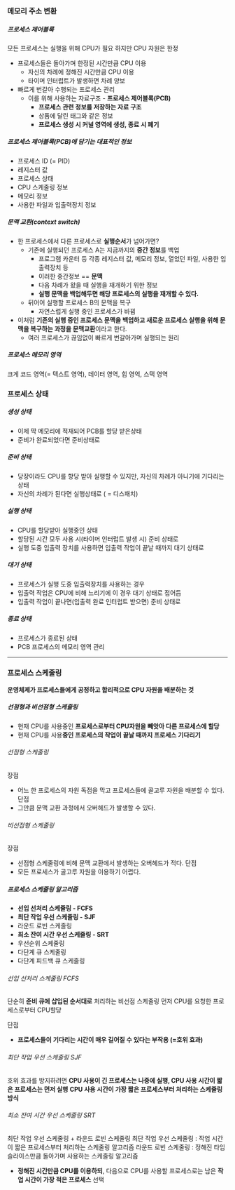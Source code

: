 ### 메모리 주소 변환
##### 프로세스 제어블록
모든 프로세스는 실행을 위해 CPU가 필요
하지만 CPU 자원은 한정
- 프로세스들은 돌아가며 한정된 시간만큼 CPU 이용
	- 자신의 차례에 정해진 시간만큼 CPU 이용
	- 타이머 인터럽트가 발생하면 차례 양보	
- 빠르게 번갈아 수행되는 프로세스 관리
	- 이를 위해 사용하는 자료구조 - **프로세스 제어블록(PCB)**
		- **프로세스 관련 정보를 저장하는 자료 구조**
		- 상품에 달린 태그와 같은 정보
		- **프로세스 생성 시 커널 영역에 생성, 종료 시 폐기**

##### 프로세스 제어블록(PCB)에 담기는 대표적인 정보
- 프로세스 ID (= PID)
- 레지스터 값
- 프로세스 상태
- CPU 스케줄링 정보
- 메모리 정보
- 사용한 파일과 입출력장치 정보

##### 문맥 교환(context switch)
- 한 프로세스에서 다른 프로세스로 **실행순서**가 넘어가면?
	- 기존에 실행되던 프로세스 A는 지금까지의 **중간 정보**를 백업
		- 프로그램 카운터 등 각종 레지스터 값, 메모리 정보, 열었던 파일, 사용한 입출력장치 등
		- 이러한 중간정보 == **문맥**
		- 다음 차례가 왔을 때 실행을 재개하기 위한 정보
		- **실행 문맥을 백업해두면 해당 프로세스의 실행을 재개할 수 있다.**
	- 뒤어어 실행할 프로세스 B의 문맥을 복구
		- 자연스럽게 실행 중인 프로세스가 바뀜
- 이처럼 **기존의 실행 중인 프로세스 문맥을 백업하고 새로운 프로세스 실행을 위해 문맥을 복구하는 과정을 문맥교환**이라고 한다.
	- 여러 프로세스가 끊임없이 빠르게 번갈아가며 실행되는 원리

##### 프로세스 메모리 영역
크게 코드 영역(= 텍스트 영역), 데이터 영역, 힙 영억, 스택 영역
### 프로세스 상태
##### 생성 상태
- 이제 막 메모리에 적재되어 PCB를 할당 받은상태
- 준비가 완료되었다면 준비상태로
##### 준비 상태
- 당장이라도  CPU를 항당 받아 실행할 수 있지만, 자신의 차례가 아니기에 기다리는 상태
- 자신의 차례가 된다면 실행상태로 ( = 디스패치)
##### 실행 상태
- CPU를 할당받아 실행중인 상태
- 할당된 시간 모두 사용 시(타이머 인터럽트 발생 시) 준비 상태로 
- 실행 도중 입출력 장치를 사용하면 입출력 작업이 끝날 때까지 대기 상태로
##### 대기 상태
- 프로세스가 실행 도중 입출력장치를 사용하는 경우
- 입출력 작업은 CPU에 비해 느리기에 이 경우 대기 상태로 접어듬
- 입출력 작업이 끝나면(입출력 완료 인터럽트 받으면) 준비 상태로
##### 종료 상태
- 프로세스가 종료된 상태
- PCB 프로세스의 메모리 영역 관리
---
### 프로세스 스케줄링
**운영체제가 프로세스들에게 공정하고 합리적으로 CPU 자원을 배분하는 것**
##### 선점형과 비선점형 스케줄링
- 현재 CPU를 사용중인 **프로세스로부터 CPU자원을 빼앗아 다른 프로세스에 할당**
- 현재 CPU를 사용**중인 프로세스의 작업이 끝날 때까지 프로세스 기다리기**
###### 선점형 스케줄링
장점
- 어느 한 프로세스의 자원 독점을 막고 프로세스들에 골고루 자원을 배분할 수 있다.
단점
- 그만큼 문맥 교환 과정에서 오버헤드가 발생할 수 있다.
###### 비선점형 스케줄링
장점
- 선점형 스케줄링에 비해 문맥 교환에서 발생하는 오버헤드가 적다.
단점
- 모든 프로세스가 골고루 자원을 이용하기 어렵다.
##### 프로세스 스케줄링 알고리즘
- **선입 선처리 스케줄링 - FCFS**
- **최단 작업 우선 스케줄링 - SJF**
- 라운드 로빈 스케줄링 
- **최소 잔여 시간 우선 스케줄링 - SRT**
- 우선순위 스케줄링
- 다단계 큐 스케줄링
- 다단계 피드백 큐 스케줄링

###### 선입 선처리 스케줄링 FCFS
단순히 **준비 큐에 삽입된 순서대로** 처리하는 비선점 스케줄링
먼저 CPU를 요청한 프로세스로부터 CPU할당

단점
- **프로세스들이 기다리는 시간이 매우 길어질 수 있다는 부작용 (=호위 효과)**
###### 최단 작업 우선 스케줄링 SJF
호위 효과를 방지하려면 
**CPU 사용이 긴 프로세스는 나중에 실행, CPU 사용 시간이 짧은 프로세스는 먼저 실행**
**CPU 사용 시간이 가장 짧은 프로세스부터 처리하는 스케줄링 방식**

###### 최소 잔여 시간 우선 스케줄링 SRT
최단 작업 우선 스케줄링 + 라운드 로빈 스케줄링
최단 작업 우선 스케줄링 : 작업 시간이 짧은 프로세스부터 처리하는 스케줄링 알고리즘
라운드 로빈 스케줄링 : 정해진 타임 슬라이스만큼 돌아가며 사용하는 스케줄링 알고리즘
- **정해진 시간만큼 CPU를 이용하되**, 다음으로 CPU를 사용할 프로세스로는 남은 **작업 시간이 가장 적은 프로세스** 선택

